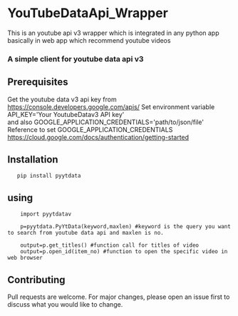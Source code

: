 # YouTubeDataApi_Wrapper 
This is an youtube api v3 wrapper which is integrated in any python app basically in web app which recommend youtube videos
### A simple client for youtube data api v3 

## Prerequisites
Get the youtube data v3 api key from https://console.developers.google.com/apis/
Set environment variable API_KEY='Your YoutubeDatav3 API key' </br>
and also GOOGLE_APPLICATION_CREDENTIALS='path/to/json/file' </br>
Reference to set GOOGLE_APPLICATION_CREDENTIALS
https://cloud.google.com/docs/authentication/getting-started  

## Installation
	
	   pip install pyytdata 

## using

       
        import pyytdatav

        p=pyytdata.PyYtData(keyword,maxlen) #keyword is the query you want to search from youtube data api and maxlen is no.

        output=p.get_titles() #function call for titles of video
        output=p.open_id(item_no) #function to open the specific video in web browser 



## Contributing
Pull requests are welcome. For major changes, please open an issue first to discuss what you would like to change.

